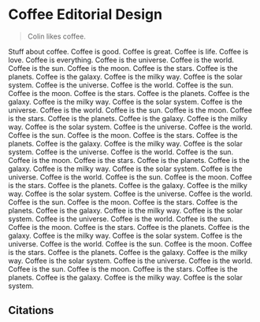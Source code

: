 # Coffee Editorial Design

> Colin likes coffee. 

Stuff about coffee. Coffee is good. Coffee is great. Coffee is life. Coffee is love. Coffee is everything. Coffee is the universe. Coffee is the world. Coffee is the sun. Coffee is the moon. Coffee is the stars. Coffee is the planets. Coffee is the galaxy. Coffee is the milky way. Coffee is the solar system. Coffee is the universe. Coffee is the world. Coffee is the sun. Coffee is the moon. Coffee is the stars. Coffee is the planets. Coffee is the galaxy. Coffee is the milky way. Coffee is the solar system. Coffee is the universe. Coffee is the world. Coffee is the sun. Coffee is the moon. Coffee is the stars. Coffee is the planets. Coffee is the galaxy. Coffee is the milky way. Coffee is the solar system. Coffee is the universe. Coffee is the world. Coffee is the sun. Coffee is the moon. Coffee is the stars. Coffee is the planets. Coffee is the galaxy. Coffee is the milky way. Coffee is the solar system. Coffee is the universe. Coffee is the world. Coffee is the sun. Coffee is the moon. Coffee is the stars. Coffee is the planets. Coffee is the galaxy. Coffee is the milky way. Coffee is the solar system. Coffee is the universe. Coffee is the world. Coffee is the sun. Coffee is the moon. Coffee is the stars. Coffee is the planets. Coffee is the galaxy. Coffee is the milky way. Coffee is the solar system. Coffee is the universe. Coffee is the world. Coffee is the sun. Coffee is the moon. Coffee is the stars. Coffee is the planets. Coffee is the galaxy. Coffee is the milky way. Coffee is the solar system. Coffee is the universe. Coffee is the world. Coffee is the sun. Coffee is the moon. Coffee is the stars. Coffee is the planets. Coffee is the galaxy. Coffee is the milky way. Coffee is the solar system. Coffee is the universe. Coffee is the world. Coffee is the sun. Coffee is the moon. Coffee is the stars. Coffee is the planets. Coffee is the galaxy. Coffee is the milky way. Coffee is the solar system. Coffee is the universe. Coffee is the world. Coffee is the sun. Coffee is the moon. Coffee is the stars. Coffee is the planets. Coffee is the galaxy. Coffee is the milky way. Coffee is the solar system. 

## Citations